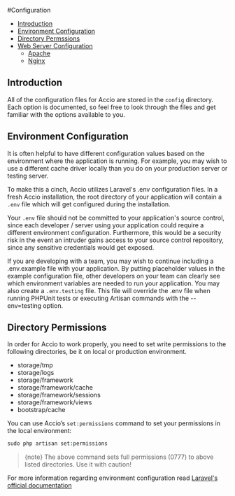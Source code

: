 #Configuration

- [Introduction](#introduction)
- [Environment Configuration](#environment-configuration)
- [Directory Permssions](#directory-permissions)
- [Web Server Configuration](#web-server-configuration)
  - [Apache](#apache)
  - [Nginx](#nginx)


## Introduction
All of the configuration files for Accio are stored in the `config` directory.
Each option is documented, so feel free to look through the files and get familiar with the options available to you.

## Environment Configuration
It is often helpful to have different configuration values based on the environment where the application is running.
For example, you may wish to use a different cache driver locally than you do on your production server or testing server.

To make this a cinch, Accio utilizes Laravel's .env configuration files. In a fresh Accio installation, the root directory of your application will contain a `.env` file which will get configured during the installation.

Your `.env` file should not be committed to your application's source control, since each developer / server using your application could require a different environment configuration. Furthermore, this would be a security risk in the event an intruder gains access to your source control repository, since any sensitive credentials would get exposed.

If you are developing with a team, you may wish to continue including a .env.example file with your application. By putting placeholder values in the example configuration file, other developers on your team can clearly see which environment variables are needed to run your application.
You may also create a `.env.testing` file. This file will override the .env file when running PHPUnit tests or executing Artisan commands with the --env=testing option.

<a name="directory-permissions"></a>
## Directory Permissions
In order for Accio to work properly, you need to set write permissions to the following directories, be it on local or production environment.

- storage/tmp
- storage/logs
- storage/framework
- storage/framework/cache
- storage/framework/sessions
- storage/framework/views
- bootstrap/cache

You can use Accio’s `set:permissions` command to set your permissions in the local environment:

```php
sudo php artisan set:permissions
```

> {note} The above command sets full permissions (0777) to above listed directories. Use it with caution!

For more information regarding environment configuration read [Laravel's official documentation](https://laravel.com/docs/5.7/configuration)